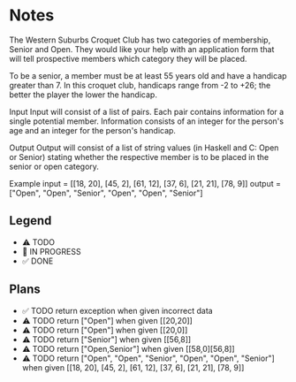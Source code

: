 # Notes

The Western Suburbs Croquet Club has two categories of membership, Senior and Open. They would like your help with an application form that will tell prospective members which category they will be placed.

To be a senior, a member must be at least 55 years old and have a handicap greater than 7. In this croquet club, handicaps range from -2 to +26; the better the player the lower the handicap.

Input
Input will consist of a list of pairs. Each pair contains information for a single potential member. Information consists of an integer for the person's age and an integer for the person's handicap.

Output
Output will consist of a list of string values (in Haskell and C: Open or Senior) stating whether the respective member is to be placed in the senior or open category.

Example
input =  [[18, 20], [45, 2], [61, 12], [37, 6], [21, 21], [78, 9]]
output = ["Open", "Open", "Senior", "Open", "Open", "Senior"]

## Legend
- ⚠ TODO
- 🚧 IN PROGRESS
- ✅ DONE

## Plans
- ✅ TODO return exception when given incorrect data
- ⚠ TODO return ["Open"] when given [[20,20]]
- ⚠ TODO return ["Open"] when given [[20,0]]
- ⚠ TODO return ["Senior"] when given [[56,8]]
- ⚠ TODO return ["Open,Senior"] when given [[58,0][56,8]]
- ⚠ TODO return ["Open", "Open", "Senior", "Open", "Open", "Senior"] when given [[18, 20], [45, 2], [61, 12], [37, 6], [21, 21], [78, 9]]